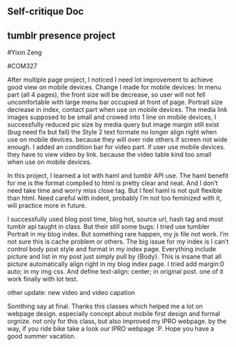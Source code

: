 ## Self-critique Doc

## tumblr presence project

#Yixin Zeng

#COM327

After multiple page project, I noticed I need lot improvement to achieve good view on mobile devices. 
     Change I made for mobile devices:
     In menu part (all 4 pages), the front size will be decrease, so user will not fell uncomfortable with large menu bar occupied at front of page. 
     Portrait size decrease in index, contact part when use on mobile devices.
     The media link images supposed to be small and crowed into 1 line on mobile devices, I successfully reduced pic size by media query but image margin still exist (bug need fix but fail) 
     the Style 2 text formate no longer align right when use on mobile devices. because they will over ride others if screen not wide enough.
     I added an condition bar for video part. if user use mobile devices. they have to view video by link. because the video table kind too small when use on mobile devices. 
   
     
In this project, I learned a lot with haml and tumblr API use. The haml benefit for me is the format compiled to html is pretty clear and neat. And I don’t need take time and worry miss close tag. But I feel haml is not quit flexible than html. Need careful with indent, probably I’m not too feminized with it, will practice more in future.

I successfully used blog post time, blog hot, source url, hash tag and most tumblr api taught in class. But their still some bugs:
I tried use tumbler Portrait in my blog index. But something rare happen, my js file not work. I’m not sure this is cache problem or others. 
The big issue for my index is I can’t control body post style and format in my index page. Everything include picture and list in my post just simply pull by {Body}. This is insane that all picture automatically align right in my blog index page. I tried add margin:0 auto; in my img css. And define text-align: center;  in original post. one of it work finally with lot test.

other update: new video and video capation

Somthing say at final. Thanks this classes which helped me a lot on webpage design. especially concept about mobile first design and formal orgnize. not only for this class, but also improved my IPRO webpage. by the way, if you ride bike take a look our IPRO webpage :P. Hope you have a good summer vacation.
